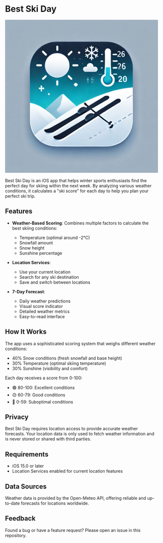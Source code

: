 # Best Ski Day

![appstoreicon](BestSkiDay/Assets.xcassets/AppIcon.appiconset/appstore%201.png)

Best Ski Day is an iOS app that helps winter sports enthusiasts find the perfect day for skiing within the next week. By analyzing various weather conditions, it calculates a "ski score" for each day to help you plan your perfect ski trip.

## Features

- **Weather-Based Scoring**: Combines multiple factors to calculate the best skiing conditions:
  - Temperature (optimal around -2°C)
  - Snowfall amount
  - Snow height
  - Sunshine percentage

- **Location Services**:
  - Use your current location
  - Search for any ski destination
  - Save and switch between locations

- **7-Day Forecast**:
  - Daily weather predictions
  - Visual score indicator
  - Detailed weather metrics
  - Easy-to-read interface

## How It Works

The app uses a sophisticated scoring system that weighs different weather conditions:
- 40% Snow conditions (fresh snowfall and base height)
- 30% Temperature (optimal skiing temperature)
- 30% Sunshine (visibility and comfort)

Each day receives a score from 0-100:
- 🟢 80-100: Excellent conditions
- 🟡 60-79: Good conditions
- 🔴 0-59: Suboptimal conditions

## Privacy

Best Ski Day requires location access to provide accurate weather forecasts. Your location data is only used to fetch weather information and is never stored or shared with third parties.

## Requirements

- iOS 15.0 or later
- Location Services enabled for current location features

## Data Sources

Weather data is provided by the Open-Meteo API, offering reliable and up-to-date forecasts for locations worldwide.

## Feedback

Found a bug or have a feature request? Please open an issue in this repository.
